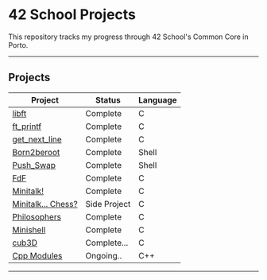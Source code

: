 # 42 School Projects

This repository tracks my progress through 42 School's Common Core in Porto.

---
## Projects

| Project | Status   | Language | 
| ------- | -------- | -------- |
| [libft](https://github.com/therappha/42libft) | Complete | C        |
| [ft_printf](https://github.com/therappha/42_ft_printf)| Complete | C        | 
| [get_next_line](https://github.com/therappha/42_get_next_line)| Complete | C        | 
| [Born2beroot](https://github.com/therappha/42Born2beroot)| Complete | Shell      | 
| [Push_Swap](https://github.com/therappha/push_swap)| Complete | Shell      |
| [FdF](https://github.com/therappha/42FildeFer) | Complete | C        | 
| [Minitalk!](https://github.com/therappha/42_Minitalk) | Complete | C        | 
| [Minitalk... Chess?](https://github.com/therappha/minitalk_chess_mlx) | Side Project | C        | 
| [Philosophers](https://github.com/therappha/42_Philosophers) | Complete | C        |
| [Minishell](https://github.com/therappha/42_Minishell) | Complete | C        |
| [cub3D](https://github.com/therappha/42_cub3D) | Complete... | C          |
| [Cpp Modules](https://github.com/therappha/42_cpp) | Ongoing.. | C++          |




---
